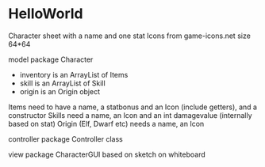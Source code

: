 # HelloWorld

Character sheet with a name and one stat
Icons from game-icons.net size 64*64

model package
Character
- inventory is an ArrayList of Items
- skill is an ArrayList of Skill
- origin is an Origin object

Items need to have a name, a statbonus and an Icon (include getters), and a constructor
Skills need a name, an Icon and an int damagevalue (internally based on stat)
Origin (Elf, Dwarf etc) needs a name, an Icon

controller package
Controller class

view package
CharacterGUI based on sketch on whiteboard